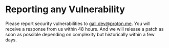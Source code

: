 # Reporting any Vulnerability

Please report security vulnerabilities to <gall.dev@proton.me>.
You will receive a response from us within 48 hours. And we will release a patch as soon as possible depending on complexity but historically within a few days.
